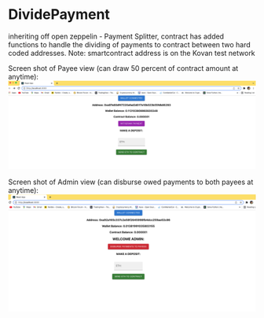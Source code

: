 # DividePayment
inheriting off open zeppelin - Payment Splitter, contract has added functions to handle the dividing of payments to contract between two hard coded addresses. Note: smartcontract address is on the Kovan test network

Screen shot of Payee view (can draw 50 percent of contract amount at anytime):
![screenshot](https://raw.githubusercontent.com/kitfud/DividePayment/master/Screen%20Shot%202022-02-06%20at%2010.36.41%20AM.png)

Screen shot of Admin view (can disburse owed payments to both payees at anytime):
![screenshot](https://raw.githubusercontent.com/kitfud/DividePayment/master/Screen%20Shot%202022-02-06%20at%2010.36.21%20AM.png)
